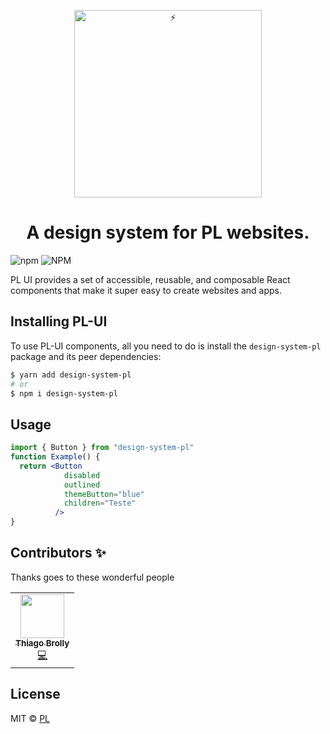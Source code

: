 <p align="center">
  <a href="https://github.com/ThiagoBrolly/design-system-pl">
    <img src="#" alt="⚡️" width="300" />
  </a>
</p>

<h1 align="center">A design system for PL websites.</h1>

![npm](https://img.shields.io/npm/v/design-system-pl)
![NPM](https://img.shields.io/npm/l/design-system-pl)

PL UI provides a set of accessible, reusable, and composable React
components that make it super easy to create websites and apps.

## Installing PL-UI

To use PL-UI components, all you need to do is install the
`design-system-pl` package and its peer dependencies:

```sh
$ yarn add design-system-pl
# or
$ npm i design-system-pl
```

## Usage

```jsx
import { Button } from "design-system-pl"
function Example() {
  return <Button
            disabled
            outlined
            themeButton="blue"
            children="Teste"
          />
}
```
## Contributors ✨

Thanks goes to these wonderful people
<table>
  <tr>
    <td align="center"><a href="https://github.com/ThiagoBrolly"><img src="https://avatars.githubusercontent.com/u/37148553?v=4" width="70px;" alt=""/><br /><sub><b>Thiago Brolly</b></sub></a><br /><a href="#" title="Code">💻</a></td>
  </tr>
</table>

## License

MIT © [PL](https://github.com/ThiagoBrolly/design-system-pl)

